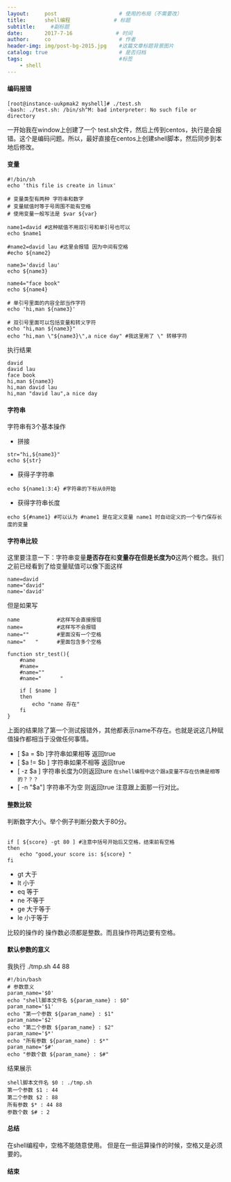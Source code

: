 ```yaml
---
layout:     post                    # 使用的布局（不需要改）
title:      shell编程              # 标题 
subtitle:     #副标题
date:       2017-7-16              # 时间
author:     co                      # 作者
header-img: img/post-bg-2015.jpg    #这篇文章标题背景图片
catalog: true                       # 是否归档
tags:                               #标签
    - shell
---
```


#### 编码报错
```
[root@instance-uukpmak2 myshell]# ./test.sh
-bash: ./test.sh: /bin/sh^M: bad interpreter: No such file or directory

```
一开始我在window上创建了一个 test.sh文件，然后上传到centos，执行是会报错。这个是编码问题。所以，最好直接在centos上创建shell脚本，然后同步到本地后修改。
#### 变量

```
#!/bin/sh
echo 'this file is create in linux'

# 变量类型有两种 字符串和数字
# 变量赋值时等于号周围不能有空格
# 使用变量一般写法是 $var ${var} 

name1=david #这种赋值不用双引号和单引号也可以
echo $name1 

#name2=david lau #这里会报错 因为中间有空格
#echo ${name2}

name3='david lau'
echo ${name3}

name4="face book"
echo ${name4}

# 单引号里面的内容全部当作字符
echo 'hi,man ${name3}'

# 双引号里面可以包括变量和转义字符 
echo "hi,man ${name3}"
echo "hi,man \"${name3}\",a nice day" #我这里用了 \" 转移字符

```
执行结果
```
david
david lau
face book
hi,man ${name3}
hi,man david lau
hi,man "david lau",a nice day

```
#### 字符串
字符串有3个基本操作
- 拼接

```
str="hi,${name3}"
echo ${str}
```


- 获得子字符串

```
echo ${name1:3:4} #字符串的下标从0开始
```

- 获得字符串长度

```
echo ${#name1} #可以认为 #name1 是在定义变量 name1 时自动定义的一个专门保存长度的变量

```

#### 字符串比较

这里要注意一下：字符串变量**是否存在**和**变量存在但是长度为0**这两个概念。我们之前已经看到了给变量赋值可以像下面这样
```
name=david
name="david"
name='david'
```
但是如果写 
```
name			#这样写会直接报错
name=			#这样写不会报错
name=""			#里面没有一个空格
name="   " 		#里面包含多个空格

function str_test(){
    #name
    #name=
    #name=""
    #name="      "

    if [ $name ] 
    then
        echo "name 存在"
    fi 
}

```
上面的结果除了第一个测试报错外，其他都表示name不存在。也就是说这几种赋值操作都相当于没做任何事情。
- [ $a = $b ]字符串如果相等 返回true
- [ $a != $b ] 字符串如果不相等 返回true
- [ -z $a ] 字符串长度为0则返回ture `在shell编程中这个跟a变量不存在仿佛是相等的？？？`
- [ -n "$a"] 字符串不为空 则返回true 注意跟上面那一行对比。




#### 整数比较
判断数字大小。举个例子判断分数大于80分。

```

if [ ${score} -gt 80 ] #注意中括号开始后又空格，结束前有空格
then
    echo "good,your score is: ${score} "
fi

```

- gt 大于
- lt 小于
- eq 等于
- ne 不等于
- ge 大于等于
- le 小于等于


比较的操作的 操作数必须都是整数。而且操作符两边要有空格。

#### 默认参数的意义
我执行 ./tmp.sh 44 88
```
#!/bin/bash
# 参数意义
param_name='$0'
echo "shell脚本文件名 ${param_name} : $0"
param_name='$1'
echo "第一个参数 ${param_name} : $1"
param_name='$2'
echo "第二个参数 ${param_name} : $2"
param_name='$*'
echo "所有参数 ${param_name} : $*"
param_name='$#'
echo "参数个数 ${param_name} : $#"

```
结果展示
```
shell脚本文件名 $0 : ./tmp.sh
第一个参数 $1 : 44
第二个参数 $2 : 88
所有参数 $* : 44 88
参数个数 $# : 2

```

#### 总结
在shell编程中，空格不能随意使用。 但是在一些运算操作的时候，空格又是必须要的。
#### 结束


